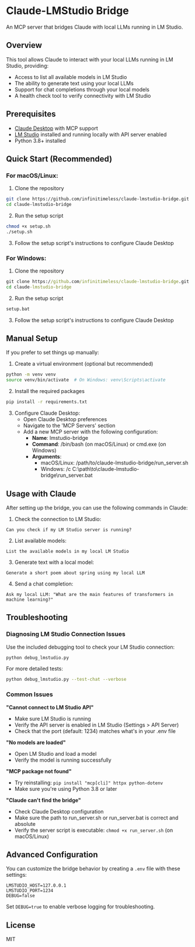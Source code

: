 # Claude-LMStudio Bridge

An MCP server that bridges Claude with local LLMs running in LM Studio.

## Overview

This tool allows Claude to interact with your local LLMs running in LM Studio, providing:

- Access to list all available models in LM Studio
- The ability to generate text using your local LLMs
- Support for chat completions through your local models
- A health check tool to verify connectivity with LM Studio

## Prerequisites

- [Claude Desktop](https://claude.ai/desktop) with MCP support
- [LM Studio](https://lmstudio.ai/) installed and running locally with API server enabled
- Python 3.8+ installed

## Quick Start (Recommended)

### For macOS/Linux:

1. Clone the repository
```bash
git clone https://github.com/infinitimeless/claude-lmstudio-bridge.git
cd claude-lmstudio-bridge
```

2. Run the setup script
```bash
chmod +x setup.sh
./setup.sh
```

3. Follow the setup script's instructions to configure Claude Desktop

### For Windows:

1. Clone the repository
```cmd
git clone https://github.com/infinitimeless/claude-lmstudio-bridge.git
cd claude-lmstudio-bridge
```

2. Run the setup script
```cmd
setup.bat
```

3. Follow the setup script's instructions to configure Claude Desktop

## Manual Setup

If you prefer to set things up manually:

1. Create a virtual environment (optional but recommended)
```bash
python -m venv venv
source venv/bin/activate  # On Windows: venv\Scripts\activate
```

2. Install the required packages
```bash
pip install -r requirements.txt
```

3. Configure Claude Desktop:
   - Open Claude Desktop preferences
   - Navigate to the 'MCP Servers' section
   - Add a new MCP server with the following configuration:
     - **Name**: lmstudio-bridge
     - **Command**: /bin/bash (on macOS/Linux) or cmd.exe (on Windows)
     - **Arguments**: 
       - macOS/Linux: /path/to/claude-lmstudio-bridge/run_server.sh
       - Windows: /c C:\path\to\claude-lmstudio-bridge\run_server.bat

## Usage with Claude

After setting up the bridge, you can use the following commands in Claude:

1. Check the connection to LM Studio:
```
Can you check if my LM Studio server is running?
```

2. List available models:
```
List the available models in my local LM Studio
```

3. Generate text with a local model:
```
Generate a short poem about spring using my local LLM
```

4. Send a chat completion:
```
Ask my local LLM: "What are the main features of transformers in machine learning?"
```

## Troubleshooting

### Diagnosing LM Studio Connection Issues

Use the included debugging tool to check your LM Studio connection:

```bash
python debug_lmstudio.py
```

For more detailed tests:
```bash
python debug_lmstudio.py --test-chat --verbose
```

### Common Issues

**"Cannot connect to LM Studio API"**
- Make sure LM Studio is running
- Verify the API server is enabled in LM Studio (Settings > API Server)
- Check that the port (default: 1234) matches what's in your .env file

**"No models are loaded"**
- Open LM Studio and load a model
- Verify the model is running successfully

**"MCP package not found"**
- Try reinstalling: `pip install "mcp[cli]" httpx python-dotenv`
- Make sure you're using Python 3.8 or later

**"Claude can't find the bridge"**
- Check Claude Desktop configuration
- Make sure the path to run_server.sh or run_server.bat is correct and absolute
- Verify the server script is executable: `chmod +x run_server.sh` (on macOS/Linux)

## Advanced Configuration

You can customize the bridge behavior by creating a `.env` file with these settings:

```
LMSTUDIO_HOST=127.0.0.1
LMSTUDIO_PORT=1234
DEBUG=false
```

Set `DEBUG=true` to enable verbose logging for troubleshooting.

## License

MIT
